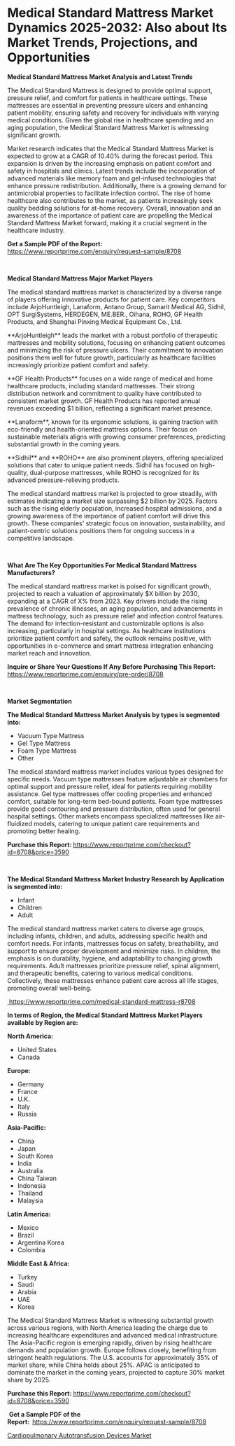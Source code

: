 <p><h1>Medical Standard Mattress Market Dynamics 2025-2032: Also about Its Market Trends, Projections, and Opportunities</h1></p><p><strong>Medical Standard Mattress Market Analysis and Latest Trends</strong></p>
<p><p>The Medical Standard Mattress is designed to provide optimal support, pressure relief, and comfort for patients in healthcare settings. These mattresses are essential in preventing pressure ulcers and enhancing patient mobility, ensuring safety and recovery for individuals with varying medical conditions. Given the global rise in healthcare spending and an aging population, the Medical Standard Mattress Market is witnessing significant growth.</p><p>Market research indicates that the Medical Standard Mattress Market is expected to grow at a CAGR of 10.40% during the forecast period. This expansion is driven by the increasing emphasis on patient comfort and safety in hospitals and clinics. Latest trends include the incorporation of advanced materials like memory foam and gel-infused technologies that enhance pressure redistribution. Additionally, there is a growing demand for antimicrobial properties to facilitate infection control. The rise of home healthcare also contributes to the market, as patients increasingly seek quality bedding solutions for at-home recovery. Overall, innovation and an awareness of the importance of patient care are propelling the Medical Standard Mattress Market forward, making it a crucial segment in the healthcare industry.</p></p>
<p><strong>Get a Sample PDF of the Report:&nbsp;</strong> <a href="https://www.reportprime.com/enquiry/request-sample/8708?utm_campaign=2738&utm_medium=2&utm_source=Github&utm_content=ia&utm_term=20032025&utm_id=medical-standard-mattress">https://www.reportprime.com/enquiry/request-sample/8708</a></p>
<p>&nbsp;</p>
<p><strong>Medical Standard Mattress Major Market Players</strong></p>
<p><p>The medical standard mattress market is characterized by a diverse range of players offering innovative products for patient care. Key competitors include ArjoHuntleigh, Lanaform, Antano Group, Samarit Medical AG, Sidhil, OPT SurgiSystems, HERDEGEN, ME.BER., Oihana, ROHO, GF Health Products, and Shanghai Pinxing Medical Equipment Co., Ltd. </p><p>**ArjoHuntleigh** leads the market with a robust portfolio of therapeutic mattresses and mobility solutions, focusing on enhancing patient outcomes and minimizing the risk of pressure ulcers. Their commitment to innovation positions them well for future growth, particularly as healthcare facilities increasingly prioritize patient comfort and safety.</p><p>**GF Health Products** focuses on a wide range of medical and home healthcare products, including standard mattresses. Their strong distribution network and commitment to quality have contributed to consistent market growth. GF Health Products has reported annual revenues exceeding $1 billion, reflecting a significant market presence.</p><p>**Lanaform**, known for its ergonomic solutions, is gaining traction with eco-friendly and health-oriented mattress options. Their focus on sustainable materials aligns with growing consumer preferences, predicting substantial growth in the coming years.</p><p>**Sidhil** and **ROHO** are also prominent players, offering specialized solutions that cater to unique patient needs. Sidhil has focused on high-quality, dual-purpose mattresses, while ROHO is recognized for its advanced pressure-relieving products.</p><p>The medical standard mattress market is projected to grow steadily, with estimates indicating a market size surpassing $2 billion by 2025. Factors such as the rising elderly population, increased hospital admissions, and a growing awareness of the importance of patient comfort will drive this growth. These companies' strategic focus on innovation, sustainability, and patient-centric solutions positions them for ongoing success in a competitive landscape.</p></p>
<p>&nbsp;</p>
<p><strong>What Are The Key Opportunities For Medical Standard Mattress Manufacturers?</strong></p>
<p><p>The medical standard mattress market is poised for significant growth, projected to reach a valuation of approximately $X billion by 2030, expanding at a CAGR of X% from 2023. Key drivers include the rising prevalence of chronic illnesses, an aging population, and advancements in mattress technology, such as pressure relief and infection control features. The demand for infection-resistant and customizable options is also increasing, particularly in hospital settings. As healthcare institutions prioritize patient comfort and safety, the outlook remains positive, with opportunities in e-commerce and smart mattress integration enhancing market reach and innovation.</p></p>
<p><strong>Inquire or Share Your Questions If Any Before Purchasing This Report:</strong> <a href="https://www.reportprime.com/enquiry/pre-order/8708?utm_campaign=2738&utm_medium=2&utm_source=Github&utm_content=ia&utm_term=20032025&utm_id=medical-standard-mattress">https://www.reportprime.com/enquiry/pre-order/8708</a></p>
<p>&nbsp;</p>
<p><strong>Market Segmentation</strong></p>
<p><strong>The Medical Standard Mattress Market Analysis by types is segmented into:</strong></p>
<p><ul><li>Vacuum Type Mattress</li><li>Gel Type Mattress</li><li>Foam Type Mattress</li><li>Other</li></ul></p>
<p><p>The medical standard mattress market includes various types designed for specific needs. Vacuum type mattresses feature adjustable air chambers for optimal support and pressure relief, ideal for patients requiring mobility assistance. Gel type mattresses offer cooling properties and enhanced comfort, suitable for long-term bed-bound patients. Foam type mattresses provide good contouring and pressure distribution, often used for general hospital settings. Other markets encompass specialized mattresses like air-fluidized models, catering to unique patient care requirements and promoting better healing.</p></p>
<p><strong>Purchase this Report:&nbsp;</strong><a href="https://www.reportprime.com/checkout?id=8708&price=3590&utm_campaign=2738&utm_medium=2&utm_source=Github&utm_content=ia&utm_term=20032025&utm_id=medical-standard-mattress">https://www.reportprime.com/checkout?id=8708&price=3590</a></p>
<p>&nbsp;</p>
<p><strong>The Medical Standard Mattress Market Industry Research by Application is segmented into:</strong></p>
<p><ul><li>Infant</li><li>Children</li><li>Adult</li></ul></p>
<p><p>The medical standard mattress market caters to diverse age groups, including infants, children, and adults, addressing specific health and comfort needs. For infants, mattresses focus on safety, breathability, and support to ensure proper development and minimize risks. In children, the emphasis is on durability, hygiene, and adaptability to changing growth requirements. Adult mattresses prioritize pressure relief, spinal alignment, and therapeutic benefits, catering to various medical conditions. Collectively, these mattresses enhance patient care across all life stages, promoting overall well-being.</p></p>
<p><a href="https://www.reportprime.com/medical-standard-mattress-r8708?utm_campaign=2738&utm_medium=2&utm_source=Github&utm_content=ia&utm_term=20032025&utm_id=medical-standard-mattress">&nbsp;https://www.reportprime.com/medical-standard-mattress-r8708</a></p>
<p><strong>In terms of Region, the Medical Standard Mattress Market Players available by Region are:</strong></p>
<p>
    <p> <strong> North America: </strong>
        <ul>
            <li>United States</li>
            <li>Canada</li>
        </ul>
        </p> 
    <p> <strong> Europe: </strong>
        <ul>
            <li>Germany</li>
            <li>France</li>
            <li>U.K.</li>
            <li>Italy</li>
            <li>Russia</li>
        </ul>
        </p> 
    <p> <strong> Asia-Pacific: </strong>
        <ul>
            <li>China</li>
            <li>Japan</li>
            <li>South Korea</li>
            <li>India</li>
            <li>Australia</li>
            <li>China Taiwan</li>
            <li>Indonesia</li>
            <li>Thailand</li>
            <li>Malaysia</li>
        </ul>
        </p> 
    <p> <strong> Latin America: </strong>
        <ul>
            <li>Mexico</li>
            <li>Brazil</li>
            <li>Argentina Korea</li>
            <li>Colombia</li>
        </ul>
        </p> 
    <p> <strong> Middle East & Africa: </strong>
        <ul>
            <li>Turkey</li>
            <li>Saudi</li>
            <li>Arabia</li>
            <li>UAE</li>
            <li>Korea</li>
        </ul>
    </p>
    </p>
<p><p>The Medical Standard Mattress Market is witnessing substantial growth across various regions, with North America leading the charge due to increasing healthcare expenditures and advanced medical infrastructure. The Asia-Pacific region is emerging rapidly, driven by rising healthcare demands and population growth. Europe follows closely, benefiting from stringent health regulations. The U.S. accounts for approximately 35% of market share, while China holds about 25%. APAC is anticipated to dominate the market in the coming years, projected to capture 30% market share by 2025.</p></p>
<p><strong>Purchase this Report: </strong><a href="https://www.reportprime.com/checkout?id=8708&price=3590&utm_campaign=2738&utm_medium=2&utm_source=Github&utm_content=ia&utm_term=20032025&utm_id=medical-standard-mattress">https://www.reportprime.com/checkout?id=8708&price=3590</a></p>
<p>&nbsp;<strong>Get a Sample PDF of the Report:&nbsp;&nbsp;</strong><a href="https://www.reportprime.com/enquiry/request-sample/8708?utm_campaign=2738&utm_medium=2&utm_source=Github&utm_content=ia&utm_term=20032025&utm_id=medical-standard-mattress">https://www.reportprime.com/enquiry/request-sample/8708</a></p>
<p><strong></strong></p>
<p><p><a href="https://github.com/penglatilles/Market-Research-Report-List-1/blob/main/cardiopulmonary-autotransfusion-devices-market.md?utm_campaign=2738&utm_medium=2&utm_source=Github&utm_content=ia&utm_term=20032025&utm_id=medical-standard-mattress">Cardiopulmonary Autotransfusion Devices Market</a></p></p>